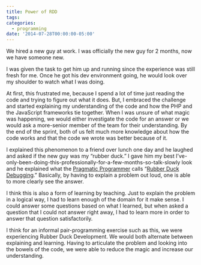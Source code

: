 ```yaml
---
title: Power of RDD
tags:
categories:
  - programming
date: '2014-07-28T00:00:00-05:00'
---
```


We hired a new guy at work. I was officially the new guy for 2 months, now we have someone new.

I was given the task to get him up and running since the experience was still fresh for me. Once he got his dev environment going, he would look over my shoulder to watch what I was doing.

At first, this frustrated me, because I spend a lot of time just reading the code and trying to figure out what it does. But, I embraced the challenge and started explaining my understanding of the code and how the PHP and the JavaScript frameworks tie together. When I was unsure of what magic was happening, we would either investigate the code for an answer or we would ask a more-senior member of the team for their understanding. By the end of the sprint, both of us felt much more knowledge about how the code works and that the code we wrote was better because of it.

I explained this phenomenon to a friend over lunch one day and he laughed and asked if the new guy was my “rubber duck.” I gave him my best I’ve-only-been-doing-this-professionally-for-a-few-months-so-talk-slowly look and he explained what the [Pragmatic Programmer](http://en.wikipedia.org/wiki/The_Pragmatic_Programmer) calls “[Rubber Duck Debugging](http://en.wikipedia.org/wiki/Rubber_duck_debugging).” Basically, by having to explain a problem out loud, one is able to more clearly see the answer.

I think this is also a form of learning by teaching. Just to explain the problem in a logical way, I had to learn enough of the domain for it make sense. I could answer some questions based on what I learned, but when asked a question that I could not answer right away, I had to learn more in order to answer that question satisfactorily.

I think for an informal pair-programming exercise such as this, we were experiencing Rubber Duck Development. We would both alternate between explaining and learning. Having to articulate the problem and looking into the bowels of the code, we were able to reduce the magic and increase our understanding.
